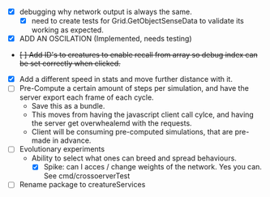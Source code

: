 - [x] debugging why network output is always the same. 
    - [x] need to create tests for Grid.GetObjectSenseData to validate its working as expected. 
- [x] ADD AN OSCILATION (Implemented, needs testing)
- ~~[ ] Add ID's to creatures to enable recall from array so debug index can be set correctly when clicked.~~
- [X] Add a different speed in stats and move further distance with it. 
- [ ] Pre-Compute a certain amount of steps per simulation, and have the server export each frame of each cycle.
    - Save this as a bundle.
    - This moves from having the javascript client call cylce, and having the server get overwhealemd with the requests.
    - Client will be consuming pre-computed simulations, that are pre-made in advance. 
- [ ] Evolutionary experiments 
    - Ability to select what ones can breed and spread behaviours. 
        - [X] Spike: can I acces / change weights of the network.
            Yes you can. See cmd/crossoerverTest
- [ ] Rename package to creatureServices